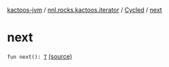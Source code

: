 [kactoos-jvm](../../index.md) / [nnl.rocks.kactoos.iterator](../index.md) / [Cycled](index.md) / [next](./next.md)

# next

`fun next(): `[`T`](index.md#T) [(source)](https://github.com/neonailol/kactoos/blob/master/kactoos-jvm/src/main/kotlin/nnl/rocks/kactoos/iterator/Cycled.kt#L29)